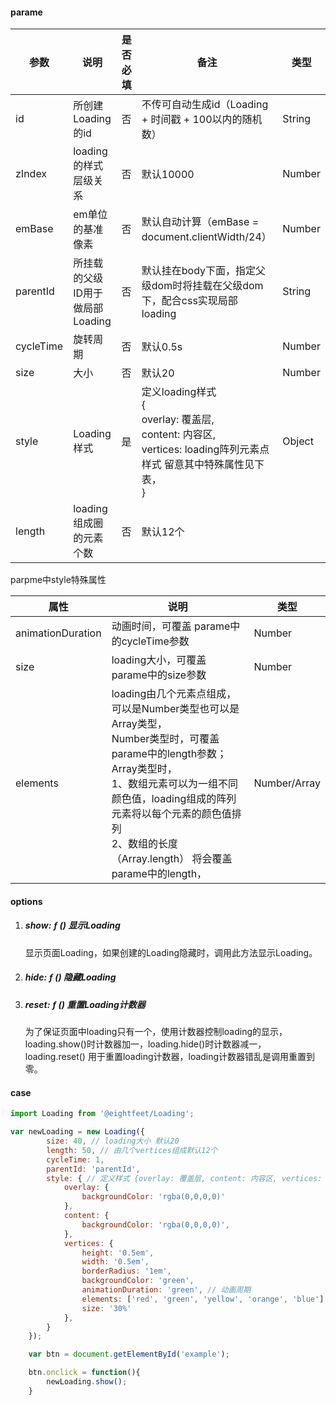 

#### parame

| 参数      | 说明                            | 是否必填 | 备注                                                         | 类型   |
| --------- | ------------------------------- | -------- | ------------------------------------------------------------ | ------ |
| id        | 所创建Loading的id               | 否       | 不传可自动生成id（Loading + 时间戳 + 100以内的随机数）       | String |
| zIndex    | loading的样式层级关系           | 否       | 默认10000                                                    | Number |
| emBase    | em单位的基准像素                | 否       | 默认自动计算（emBase = document.clientWidth/24）             | Number |
| parentId  | 所挂载的父级ID用于做局部Loading | 否       | 默认挂在body下面，指定父级dom时将挂载在父级dom下，配合css实现局部loading | String |
| cycleTime | 旋转周期                        | 否       | 默认0.5s                                                     | Number |
| size      | 大小                            | 否       | 默认20                                                       | Number |
| style     | Loading样式                     | 是       | 定义loading样式<br /> {<br />    overlay: 覆盖层, <br />    content: 内容区, <br />    vertices: loading阵列元素点样式 留意其中特殊属性见下表， <br />} <br /> | Object |
| length    | loading组成圈的元素个数         | 否       | 默认12个                                                     |        |



parpme中style特殊属性

| 属性              | 说明                                                         | 类型         |
| ----------------- | ------------------------------------------------------------ | ------------ |
| animationDuration | 动画时间，可覆盖 parame中的cycleTime参数                     | Number       |
| size              | loading大小，可覆盖 parame中的size参数                       | Number       |
| elements          | loading由几个元素点组成，可以是Number类型也可以是Array类型，<br />Number类型时，可覆盖 parame中的length参数；<br />Array类型时，<br />        1、数组元素可以为一组不同颜色值，loading组成的阵列元素将以每个元素的颜色值排列<br />        2、数组的长度（Array.length） 将会覆盖parame中的length，<br /> | Number/Array |

#### options

1. ##### show: ƒ () 显示Loading

   显示页面Loading，如果创建的Loading隐藏时，调用此方法显示Loading。

2. ##### hide: ƒ () 隐藏Loading

3. ##### reset: ƒ () 重置Loading计数器

   为了保证页面中loading只有一个，使用计数器控制loading的显示，loading.show()时计数器加一，loading.hide()时计数器减一，loading.reset() 用于重置loading计数器，loading计数器错乱是调用重置到零。



#### case

```javascript
import Loading from '@eightfeet/Loading';

var newLoading = new Loading({
        size: 40, // loading大小 默认20
        length: 50, // 由几个vertices组成默认12个
        cycleTime: 1,
        parentId: 'parentId',
        style: { // 定义样式 {overlay: 覆盖层, content: 内容区, vertices: 组成节点}
            overlay: {
                backgroundColor: 'rgba(0,0,0,0)'
            },
            content: {
                backgroundColor: 'rgba(0,0,0,0)',
            },
            vertices: {
                height: '0.5em',
                width: '0.5em',
                borderRadius: '1em',
                backgroundColor: 'green',
                animationDuration: 'green', // 动画周期
                elements: ['red', 'green', 'yellow', 'orange', 'blue'],
                size: '30%'
            },
        }
    });

    var btn = document.getElementById('example');

    btn.onclick = function(){
        newLoading.show();
    }


```
